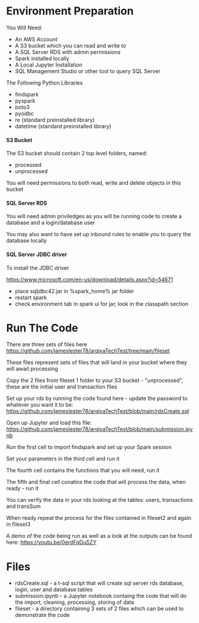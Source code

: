# Environment Preparation

You Will Need:

- An AWS Account
- A S3 bucket which you can read and write to
- A SQL Server RDS with admin permissions
- Spark installed locally
- A Local Jupyter Installation
- SQL Management Studio or other tool to query SQL Server

The Following Python Libraries

- findspark
- pyspark
- boto3
- pyodbc
- re (standard preinstalled library)
- datetime (standard preinstalled library)

#### S3 Bucket

The S3 bucket should contain 2 top level folders, named:

- processed
- unprocessed

You will need permissions to both read, write and delete objects in this bucket

#### SQL Server RDS

You will need admin priviledges as you will be running code to create a database and a login/database user

You may also want to have set up inbound rules to enable you to query the database locally

#### SQL Server JDBC driver

To install the JDBC driver

https://www.microsoft.com/en-us/download/details.aspx?id=54671

- place sqljdbc42.jar in %spark_home% jar folder
- restart spark
- check environment tab in spark ui for jar, look in the classpath section

# Run The Code

There are three sets of files here
https://github.com/jameslester78/arqivaTechTest/tree/main/fileset

These files represent sets of files that will land in your bucket where they will await processing

Copy the 2 files from fileset 1 folder to your S3 bucket - "unprocessed", these are the initial user and transaction files

Set up your rds by running the code found here - update the password to whatever you want it to be:
https://github.com/jameslester78/arqivaTechTest/blob/main/rdsCreate.sql

Open up Jupyter and load this file: https://github.com/jameslester78/arqivaTechTest/blob/main/submission.ipynb

Run the first cell to import findspark and set up your Spark session

Set your parameters in the third cell and run it

The fourth cell contains the functions that you will need, run it

The fifth and final cell conatins the code that will process the data, when ready - run it

You can verify the data in your rds looking at the tables: users, transactions and transSum

When ready repeat the process for the files contained in fileset2 and again in fileset3

A demo of the code being run as well as a look at the outputs can be found here:
https://youtu.be/0erdFqDuSZY

# Files

- rdsCreate.sql - a t-sql script that will create sql server rds database, login, user and database tables
- submission.ipynb - a Jupyter notebook containg the code that will do the import, cleaning, processing, storing of data
- fileset - a directory containing 3 sets of 2 files which can be used to demonstrate the code
